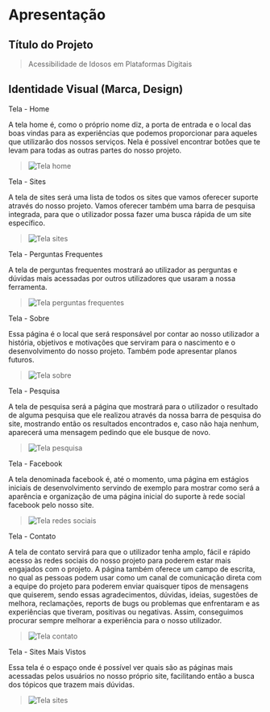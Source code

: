 # Apresentação

## Título do Projeto
> Acessibilidade de Idosos em Plataformas Digitais

## Identidade Visual (Marca, Design) 

Tela - Home

A tela home é, como o próprio nome diz, a porta de entrada e o local das boas vindas para as experiências que podemos proporcionar para aqueles que utilizarão dos nossos serviços. Nela é possível encontrar botões que te levam para todas as outras partes do nosso projeto.



>![Tela home](images/tela.inicial.png)

Tela - Sites

A tela de sites será uma lista de todos os sites que vamos oferecer suporte através do nosso projeto. Vamos oferecer também uma barra de pesquisa integrada, para que o utilizador possa fazer uma busca rápida de um site específico. 



>![Tela sites](images/tela.sites.png)

Tela - Perguntas Frequentes

A tela de perguntas frequentes mostrará ao utilizador as perguntas e dúvidas mais acessadas por outros utilizadores que usaram a nossa ferramenta. 



>![Tela perguntas frequentes](images/tela.perg.png)

Tela - Sobre

Essa página é o local que será responsável por contar ao nosso utilizador a história, objetivos e motivações que serviram para o nascimento e o desenvolvimento do nosso projeto. Também pode apresentar planos futuros.



>![Tela sobre](images/tela.info.png)

Tela - Pesquisa

A tela de pesquisa será a página que mostrará para o utilizador o resultado de alguma pesquisa que ele realizou através da nossa barra de pesquisa do site, mostrando então os resultados encontrados e, caso não haja nenhum, aparecerá uma mensagem pedindo que ele busque de novo.



>![Tela pesquisa](images/tela.pesq.png)

Tela - Facebook

A tela denominada facebook é, até o momento, uma página em estágios iniciais de desenvolvimento servindo de exemplo para mostrar como será a aparência e organização de uma página inicial do suporte à rede social facebook pelo nosso site. 



>![Tela redes sociais](images/tela.redesS.png)

Tela - Contato

A tela de contato servirá para que o utilizador tenha amplo, fácil e rápido acesso às redes sociais do nosso projeto para poderem estar mais engajados com o projeto. A página também oferece um campo de escrita, no qual as pessoas podem usar como um canal de comunicação direta com a equipe do projeto para poderem enviar quaisquer tipos de mensagens que quiserem, sendo essas agradecimentos, dúvidas, ideias, sugestões de melhora, reclamações, reports de bugs ou problemas que enfrentaram e as experiências que tiveram, positivas ou negativas. Assim,  conseguimos procurar sempre melhorar a experiência para o nosso utilizador. 



>![Tela contato](images/tela.contato.png)

Tela - Sites Mais Vistos

Essa tela é o espaço onde é possível ver quais são as páginas mais acessadas pelos usuários no nosso próprio site, facilitando então a busca dos tópicos que trazem mais dúvidas.



>![Tela sites](images/tela.sites.png)


